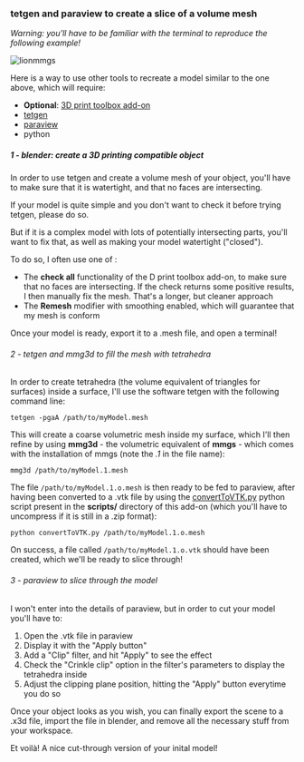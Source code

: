 ### tetgen and paraview to create a slice of a volume mesh

*Warning: you'll have to be familiar with the terminal to reproduce the following example!*

![lionmmgs](https://user-images.githubusercontent.com/37718992/46110735-e72d2580-c1e4-11e8-9938-846fa8f6af8f.jpg)

Here is a way to use other tools to recreate a model similar to the one above, which will require:

* **Optional**: [3D print toolbox add-on](https://daler.github.io/blender-for-3d-printing/printing/3d-print-toolbox.html)
* [tetgen](http://wias-berlin.de/software/index.jsp?id=TetGen&lang=1)
* [paraview](https://www.paraview.org/)
* python

##### 1 - blender: create a 3D printing compatible object
In order to use tetgen and create a volume mesh of your object, you'll have to make sure that it is watertight, and that no faces are intersecting.

If your model is quite simple and you don't want to check it before trying tetgen, please do so.

But if it is a complex model with lots of potentially intersecting parts, you'll want to fix that, as well as making your model watertight ("closed").

To do so, I often use one of :

* The **check all** functionality of the D print toolbox add-on, to make sure that no faces are intersecting. If the check returns some positive results, I then manually fix the mesh. That's a longer, but cleaner approach
* The **Remesh** modifier with smoothing enabled, which will guarantee that my mesh is conform

Once your model is ready, export it to a .mesh file, and open a terminal!

###### 2 - tetgen and mmg3d to fill the mesh with tetrahedra
In order to create tetrahedra (the volume equivalent of triangles for surfaces) inside a surface, I'll use the software tetgen with the following command line:

```
tetgen -pgaA /path/to/myModel.mesh
```

This will create a coarse volumetric mesh inside my surface, which I'll then refine by using **mmg3d** - the volumetric equivalent of **mmgs** - which comes with the installation of mmgs (note the *.1* in the file name):

```
mmg3d /path/to/myModel.1.mesh
```

The file ```/path/to/myModel.1.o.mesh``` is then ready to be fed to paraview, after having been converted to a .vtk file by using the [convertToVTK.py](https://github.com/norgeotloic/BakeMyScan/blob/master/scripts/convertToVTK.py) python script present in the **scripts/** directory of this add-on (which you'll have to uncompress if it is still in a .zip format):

```
python convertToVTK.py /path/to/myModel.1.o.mesh
```

On success, a file called ```/path/to/myModel.1.o.vtk``` should have been created, which we'll be ready to slice through!

###### 3 - paraview to slice through the model
I won't enter into the details of paraview, but in order to cut your model you'll have to:

1. Open the .vtk file in paraview
2. Display it with the "Apply button"
3. Add a "Clip" filter, and hit "Apply" to see the effect
4. Check the "Crinkle clip" option in the filter's parameters to display the tetrahedra inside
5. Adjust the clipping plane position, hitting the "Apply" button everytime you do so

Once your object looks as you wish, you can finally export the scene to a .x3d file, import the file in blender, and remove all the necessary stuff from your workspace.

Et voilà! A nice cut-through version of your inital model!
